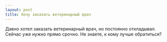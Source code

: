 ```yaml
---
layout: post 
title: Хочу заказать ветеринарный врач 
--- 
```

Давно хотел заказать ветеринарный врач, но постоянно откладывал. Сейчас уже нужно прямо срочно. Не знаете, к кому лучше обратиться?